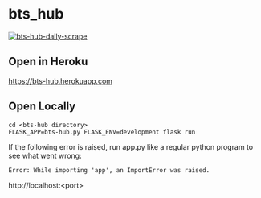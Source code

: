 # bts_hub

[![bts-hub-daily-scrape](https://github.com/peteb206/bts-hub/actions/workflows/bts-hub-daily-scrape.yml/badge.svg)](https://github.com/peteb206/bts-hub/actions/workflows/bts-hub-daily-scrape.yml)
## Open in Heroku
https://bts-hub.herokuapp.com
## Open Locally
```
cd <bts-hub directory>
FLASK_APP=bts-hub.py FLASK_ENV=development flask run
```
If the following error is raised, run app.py like a regular python program to see what went wrong:
```
Error: While importing 'app', an ImportError was raised.
```
http://localhost:\<port\>